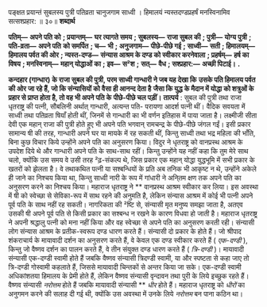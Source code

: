  

पङ्क्षत प्रयान्तं सुबलस्य पुत्री पतिव्रता चानुजगाम साध्वी । हिमालयं न्यस्तदण्डप्रहर्षं मनस्विनामिव सत्सश्प्रहार: ॥ ३०॥ **शब्दार्थ** 

**पतिम्—** **अपने पति को** **; प्रयान्तम्—** **घर त्यागते समय** **; सुबलस्य—** **राजा सुबल की** **; पुत्री—** **योग्य पुत्री** **; पति-व्रता—** **अपने पति** **को समर्पित** **; च—** **भी** **; अनुजगाम—** **पीछे-पीछे गई** **; साध्वी—** **सती** **; हिमालयम्—** **हिमालय पर्वत की ओर** **; न्यस्त-दण्ड—** **संन्यास आश्रम के दण्ड को स्वीकार करनेवाला** **; प्रहर्षम्—** **हर्ष का विषय** **; मनस्विनाम्—** **महान् योद्धाओं का** **; इव—** **स²श** **;** **सत्—** **वैध** **; सश्प्रहार:—** **अच्छी पिटाई।** **.** 

**कन्दहार (गान्धार) के राजा सुबल की पुत्री, परम साध्वी गान्धारी ने जब यह देखा कि** **उसके पति हिमालय पर्वत की ओर जा रहे हैं, जो कि संन्यासियों को वैसा ही आनन्द देता है** **जैसा कि युद्ध के मैदान में योद्धा को शत्रुओं के प्रहार से प्राप्त होता है, तो वह भी अपने पति के** **पीछे-पीछे चल पड़ीं।** **तात्पर्य** : सुबल की पुत्री तथा राजा धृतराष्ट्र की पत्नी, सौबलिनी अर्थात् गान्धारी, अत्यन्त पति- परायणा आदर्श पत्नी थीं। वैदिक सवयता में साध्वी तथा पतिव्रता षियाँ होती थीं, जिनमें से गान्धारी का भी वर्णन इतिहास में पाया जाता है। लक्ष्मीजी सीता देवी एक महान् राजा की पुत्री होते हुए भी अपने पति भगवान् रामचन्द्र के पीछे-पीछे जंगल गईं। इसी प्रकार सामान्य षी की तरह, गान्धारी अपने घर या मायके में रह सकती थीं, किन्तु साध्वी तथा भद्र महिला की भाँति, बिना कुछ विचार किये उन्होंने अपने पति का अनुसरण किया। विदुर ने धृतराष्ट्र को वानप्रस्थ आश्रम के उपदेश दिये थे और गान्धारी अपने पति के साथ-साथ रहीं। किन्तु उन्होंने यह नहीं कहा कि तुम मेरे साथ चलो, क्योंकि उस समय वे उसी तरह ²ढ़-संकल्प थे, जिस प्रकार एक महान् योद्धा युद्धभूमि में सभी प्रकार के खतरों को झेलता है। वे तथाकथित पत्नी या सश्बन्धियों के प्रति अब तनिक भी आकृष्ट न थे, उन्होंने अकेले ही जाने का निश्चय किया था, किन्तु साध्वी नारी के रूप में गांधारी ने अनि्तम क्षण तक अपने पति का अनुसरण करने का निश्चय किया। महाराज धृतराष्ट्र ने ** वानप्रस्थ आश्रम स्वीकार कर लिया। इस अवस्था में षी को स्वेच्छा से सेविका-रूप में साथ रहने की अनुमति है, लेकिन संन्यास आश्रम में कोई भी पत्नी अपने पूर्व पति के साथ नहीं रह सकती। नागरिकता की ²ष्टि से, संन्यासी मृत मनुष्य समझा जाता है, अतएव उसकी षी अपने पूर्व पति से किसी प्रकार का सश्बन्ध न रखने के कारण विधवा हो जाती है। महाराज धृतराष्ट्र ने अपनी श्रद्धालु पत्नी को मना नहीं किया और वह स्वेच्छा से अपने पति का अनुसरण करती रही। संन्यासी लोग संन्यास आश्रम के प्रतीक-स्वरूप दण्ड धारण करते हैं। संन्यासी दो प्रकार के होते हैं। जो श्रीपाद शंकराचार्य के मायावादी दर्शन का अनुसरण करते हैं, वे केवल एक दण्ड स्वीकार करते हैं ( *एक-दण्डी* ), किन्तु जो वैष्णव दर्शन का पालन करते हैं, वे तीन संयुक्त दण्ड धारण करते हैं ( *त्रि-दण्डी* )। मायावादी संन्यासी एक-दण्डी स्वामी होते हैं जबकि वैष्णव संन्यासी त्रिदण्डी स्वामी, या और स्पष्टता से कहा जाए तो त्रि-दण्डी गोस्वामी कहलाते हैं, जिससे मायावादी चिन्तकों से अन्तर किया जा सके। एक-दण्डी स्वामी अधिकांशतया हिमालय के प्रेमी होते हैं, लेकिन वैष्णव संन्यासी वृन्दावन तथा पुरी के लिये इच्छुक रहते हैं। वैष्णव संन्यासी *नरोत्तम* होते हैं जबकि मायावादी संन्यासी ** *धीर* होते हैं। महाराज धृतराष्ट्र को *धीरों* का अनुगमन करने की सलाह दी गई थी, क्योंकि उस अवस्था में उनके लिये *नरोत्तम* बन पाना कठिन था। 
